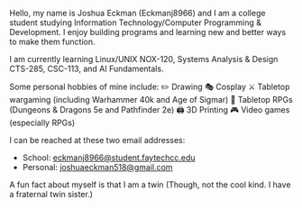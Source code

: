 Hello, my name is Joshua Eckman (Eckmanj8966) and I am a college student studying Information Technology/Computer Programming & Development. I enjoy building programs and learning new and better ways to make them function.

I am currently learning Linux/UNIX NOX-120, Systems Analysis & Design CTS-285, CSC-113, and AI Fundamentals.

Some personal hobbies of mine include: 
  ✏️ Drawing
  🎭 Cosplay
  ⚔️ Tabletop wargaming (including Warhammer 40k and Age of Sigmar)
  🎲 Tabletop RPGs (Dungeons & Dragons 5e and Pathfinder 2e)
  🖨️ 3D Printing
  🎮 Video games (especially RPGs)

I can be reached at these two email addresses: 
- School: eckmanj8966@student.faytechcc.edu
- Personal: joshuaeckman518@gmail.com

A fun fact about myself is that I am a twin (Though, not the cool kind. I have a fraternal twin sister.)

